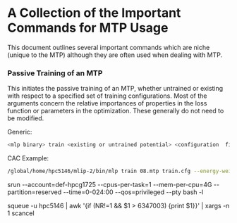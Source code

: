 # A Collection of the Important Commands for MTP Usage

This document outlines several important commands which are niche (unique to the MTP) although they are often used when dealing with MTP.

### Passive Training of an MTP

This initiates the passive training of an MTP, whether untrained or existing with respect to a specified set of training configurations. Most of the arguments concern the relative importances of properties in the loss function or parameters in the optimization. These generally do not need to be modified.

Generic:

```sh
<mlp binary> train <existing or untrained potential> <configuration  file> --energy-weight=1 --force-weight=0.01 --stress-weight=0.001 --max-iter=10000 --bfgs-conv-tol=0.000001 --trained-pot-name=<output name>
```

CAC Example:

```sh
/global/home/hpc5146/mlip-2/bin/mlp train 08.mtp train.cfg --energy-weight=1 --force-weight=0.01 --stress-weight=0.001 --max-iter=10000 --bfgs-conv-tol=0.000001 --trained-pot-name=pot.mtp
```

srun --account=def-hpcg1725 --cpus-per-task=1 --mem-per-cpu=4G --partition=reserved --time=0-024:00 --qos=privileged --pty bash -l

squeue -u hpc5146 | awk '{if (NR!=1 && $1 > 6347003) {print $1}}' | xargs -n 1 scancel
